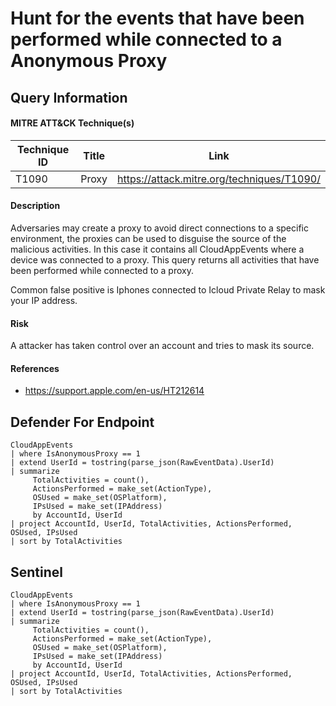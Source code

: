 # Hunt for the events that have been performed while connected to a Anonymous Proxy

## Query Information

#### MITRE ATT&CK Technique(s)

| Technique ID | Title    | Link    |
| ---  | --- | --- |
| T1090 | Proxy | https://attack.mitre.org/techniques/T1090/|

#### Description
Adversaries may create a proxy to avoid direct connections to a specific environment, the proxies can be used to disguise the source of the malicious activities. In this case it contains all CloudAppEvents where a device was connected to a proxy. This query returns all activities that have been performed while connected to a proxy. 

Common false positive is Iphones connected to Icloud Private Relay to mask your IP address. 

#### Risk
A attacker has taken control over an account and tries to mask its source. 

#### References
- https://support.apple.com/en-us/HT212614

## Defender For Endpoint
```
CloudAppEvents
| where IsAnonymousProxy == 1
| extend UserId = tostring(parse_json(RawEventData).UserId)
| summarize
     TotalActivities = count(),
     ActionsPerformed = make_set(ActionType),
     OSUsed = make_set(OSPlatform),
     IPsUsed = make_set(IPAddress)
     by AccountId, UserId
| project AccountId, UserId, TotalActivities, ActionsPerformed, OSUsed, IPsUsed
| sort by TotalActivities
```
## Sentinel
```
CloudAppEvents
| where IsAnonymousProxy == 1
| extend UserId = tostring(parse_json(RawEventData).UserId)
| summarize
     TotalActivities = count(),
     ActionsPerformed = make_set(ActionType),
     OSUsed = make_set(OSPlatform),
     IPsUsed = make_set(IPAddress)
     by AccountId, UserId
| project AccountId, UserId, TotalActivities, ActionsPerformed, OSUsed, IPsUsed
| sort by TotalActivities
```
